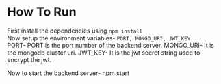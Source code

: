 # How To Run

First install the dependencies using 
`npm install`<br>
Now setup the environment variables- `PORT, MONGO_URI, JWT_KEY`<br>
PORT- PORT is the port number of the backend server.
MONGO_URI- It is the mongodb cluster uri.
JWT_KEY- It is the jwt secret string used to encrypt the jwt.

Now to start the backend server-
npm start

